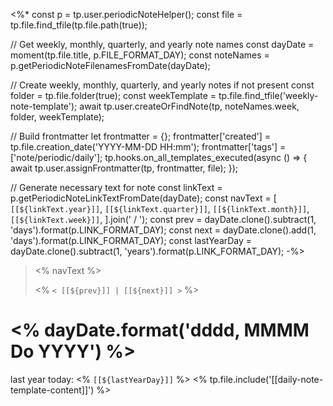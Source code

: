 <%*
const p = tp.user.periodicNoteHelper();
const file = tp.file.find_tfile(tp.file.path(true));

// Get weekly, monthly, quarterly, and yearly note names
const dayDate = moment(tp.file.title, p.FILE_FORMAT_DAY);
const noteNames = p.getPeriodicNoteFilenamesFromDate(dayDate);

// Create weekly, monthly, quarterly, and yearly notes if not present
const folder = tp.file.folder(true);
const weekTemplate = tp.file.find_tfile('weekly-note-template');
await tp.user.createOrFindNote(tp, noteNames.week, folder, weekTemplate);

// Build frontmatter
let frontmatter = {};
frontmatter['created'] = tp.file.creation_date('YYYY-MM-DD HH:mm');
frontmatter['tags'] = ['note/periodic/daily'];
tp.hooks.on_all_templates_executed(async () => {
	await tp.user.assignFrontmatter(tp, frontmatter, file);
});

// Generate necessary text for note
const linkText = p.getPeriodicNoteLinkTextFromDate(dayDate);
const navText = [
`[[${linkText.year}]]`,
`[[${linkText.quarter}]]`,
`[[${linkText.month}]]`,
`[[${linkText.week}]]`,
].join(' / ');
const prev = dayDate.clone().subtract(1, 'days').format(p.LINK_FORMAT_DAY);
const next = dayDate.clone().add(1, 'days').format(p.LINK_FORMAT_DAY);
const lastYearDay = dayDate.clone().subtract(1, 'years').format(p.LINK_FORMAT_DAY);
-%>
> <% navText %>
> 
> <% `< [[${prev}]] | [[${next}]] >` %>
> 
# <% dayDate.format('dddd, MMMM Do YYYY') %>
last year today: <% `[[${lastYearDay}]]` %>
<% tp.file.include('[[daily-note-template-content]]') %>